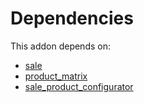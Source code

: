 # Dependencies

This addon depends on:

- [sale](../../odoo-bringout-oca-ocb-sale)
- [product_matrix](../../odoo-bringout-oca-ocb-product_matrix)
- [sale_product_configurator](../../odoo-bringout-oca-ocb-sale_product_configurator)
